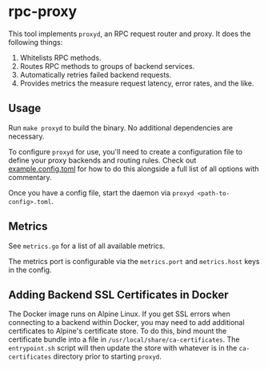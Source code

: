 # rpc-proxy

This tool implements `proxyd`, an RPC request router and proxy. It does the following things:

1. Whitelists RPC methods.
2. Routes RPC methods to groups of backend services.
3. Automatically retries failed backend requests.
4. Provides metrics the measure request latency, error rates, and the like.

## Usage

Run `make proxyd` to build the binary. No additional dependencies are necessary.

To configure `proxyd` for use, you'll need to create a configuration file to define your proxy backends and routing rules.  Check out [example.config.toml](./example.config.toml) for how to do this alongside a full list of all options with commentary.

Once you have a config file, start the daemon via `proxyd <path-to-config>.toml`.

## Metrics

See `metrics.go` for a list of all available metrics.                                   

The metrics port is configurable via the `metrics.port` and `metrics.host` keys in the config.

## Adding Backend SSL Certificates in Docker

The Docker image runs on Alpine Linux. If you get SSL errors when connecting to a backend within Docker, you may need to add additional certificates to Alpine's certificate store. To do this, bind mount the certificate bundle into a file in `/usr/local/share/ca-certificates`. The `entrypoint.sh` script will then update the store with whatever is in the `ca-certificates` directory prior to starting `proxyd`.